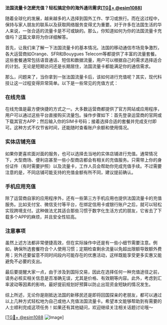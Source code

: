 **法国流量卡怎麽充值？轻松搞定你的海外通讯需求[[TG💪+ @esim1088](https://t.me/s/esim1088)]**

随着全球化的发展，越来越多的人选择到国外工作、学习或旅行。而在这过程中，保持与家人朋友的联系以及获取网络服务变得尤为重要。对于许多在法国生活的华人来说，一张合适的流量卡是不可或缺的。那么，你知道如何为你的法国流量卡充值吗？这篇文章将为你详细解答。

首先，让我们来了解一下法国流量卡的基本情况。法国的移动通信市场竞争激烈，各大运营商如Orange、SFR和Bouygues Telecom等都提供了丰富的流量套餐。这些套餐通常包括语音通话、短信和数据流量，用户可以根据自己的需求选择适合的计划。无论是短期访问还是长期居住，法国流量卡都能满足你的通信需求。

那么，问题来了，当你拿到一张法国流量卡后，该如何进行充值呢？其实，现代科技让这一过程变得异常简单。以下是一些常见的充值方式：

### 在线充值

在线充值是最方便快捷的方式之一。大多数运营商都提供了官方网站或应用程序，用户可以通过这些平台直接购买流量包。操作步骤如下：首先登录运营商的官网或下载其官方APP；然后输入你的SIM卡号码；接着选择合适的套餐并完成支付即可。这种方式不仅节省时间，还能随时查看账户余额和使用情况。

### 实体店铺充值

如果你更喜欢面对面的服务，也可以选择去当地的实体店铺进行充值。通常情况下，大型商场、便利店甚至一些小型商店都会有相关的充值服务。只需带上你的身份证件（有时需要护照）以及流量卡，工作人员会帮助你完成充值手续。不过需要注意的是，不同店铺可能支持的充值金额有所不同，建议提前确认。

### 手机应用充值

除了运营商自家的应用程序外，还有一些第三方手机应用也提供法国流量卡的充值服务。比如支付宝、微信支付等平台，在绑定信用卡或银行账户之后，就可以轻松实现跨境支付。这种做法尤其适合那些习惯于数字化生活方式的朋友，它省去了下载多个APP的麻烦，并且安全性较高。

### 注意事项

虽然上述方法都非常便捷高效，但在实际操作中还是有一些小细节需要注意。例如，确保所选套餐符合个人使用习惯；定期检查剩余流量以免超出限额导致额外费用；另外还要留意不同时间段内可能存在的优惠活动，这样既能享受更多实惠又能避免不必要的支出。

最后要提醒大家一点，由于涉及到国际交易，因此在选择任何一种充值途径之前，请务必核实相关信息是否准确无误，尤其是价格、有效期等内容。此外，考虑到汇率波动等因素的影响，最好提前规划好预算以防止出现资金短缺的情况发生。

综上所述，无论你是刚抵达法国的新移民还是即将回国探亲的老朋友，都可以通过以上几种方式轻松地为自己或他人充值法国流量卡。希望本文能够帮助到有需要的人士顺利完成这项任务！如果还有其他疑问，欢迎继续关注相关话题讨论哦～

[[TG💪+ @esim1088](https://t.me/s/esim1088) ![Image](https://i.postimg.cc/4NQfJmqS/Snipaste-2025-05-13-00-14-12.png)]